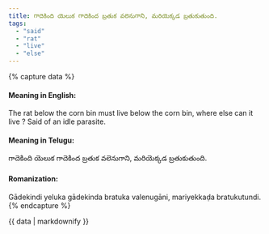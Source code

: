 ```yaml
---
title: గాదెకింది యెలుక గాదెకింద బ్రతుక వలెనుగాని, మరియెక్కడ బ్రతుకుతుంది.
tags:
  - "said"
  - "rat"
  - "live"
  - "else"
---
```


{% capture data %}
#### Meaning in English:
The rat below the corn bin must live below the corn bin, where else can it live ?
Said of an idle parasite.

#### Meaning in Telugu:
గాదెకింది యెలుక గాదెకింద బ్రతుక వలెనుగాని, మరియెక్కడ బ్రతుకుతుంది.

#### Romanization:
Gādekindi yeluka gādekinda bratuka valenugāni, mariyekkaḍa bratukutundi.
{% endcapture %}

{{ data | markdownify }}

